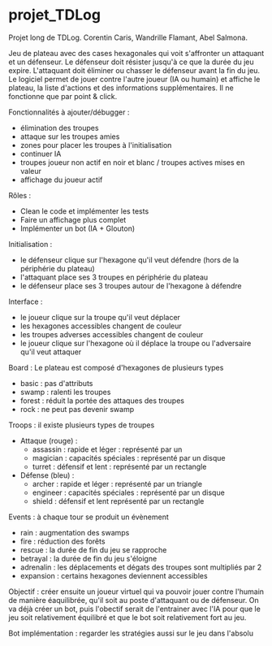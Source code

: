 # projet_TDLog
Projet long de TDLog. Corentin Caris, Wandrille Flamant, Abel Salmona.

Jeu de plateau avec des cases hexagonales qui voit s'affronter un attaquant et un défenseur. Le défenseur doit résister jusqu'à ce que la durée du jeu expire. L'attaquant doit éliminer ou chasser le défenseur avant la fin du jeu. Le logiciel permet de jouer contre l'autre joueur (IA ou humain) et affiche le plateau, la liste d'actions et des informations supplémentaires. Il ne fonctionne que par point & click. 

Fonctionnalités à ajouter/débugger : 
- élimination des troupes
- attaque sur les troupes amies
- zones pour placer les troupes à l'initialisation
- continuer IA
- troupes joueur non actif en noir et blanc / troupes actives mises en valeur
- affichage du joueur actif 

Rôles : 
- Clean le code et implémenter les tests
- Faire un affichage plus complet
- Implémenter un bot (IA + Glouton)

Initialisation : 
- le défenseur clique sur l'hexagone qu'il veut défendre (hors de la périphérie du plateau)
- l'attaquant place ses 3 troupes en périphérie du plateau
- le défenseur place ses 3 troupes autour de l'hexagone à défendre

Interface : 
- le joueur clique sur la troupe qu'il veut déplacer
- les hexagones accessibles changent de couleur
- les troupes adverses accessibles changent de couleur 
- le joueur clique sur l'hexagone où il déplace la troupe ou l'adversaire qu'il veut attaquer

Board : Le plateau est composé d'hexagones de plusieurs types
- basic : pas d'attributs
- swamp : ralenti les troupes
- forest : réduit la portée des attaques des troupes
- rock : ne peut pas devenir swamp

Troops : il existe plusieurs types de troupes
- Attaque (rouge) : 
    - assassin : rapide et léger : représenté par un 
    - magician : capacités spéciales : représenté par un disque
    - turret : défensif et lent : représenté par un rectangle
- Défense (bleu) : 
    - archer : rapide et léger : représenté par un triangle
    - engineer : capacités spéciales : représenté par un disque
    - shield : défensif et lent représenté par un rectangle

Events : à chaque tour se produit un évènement
- rain : augmentation des swamps
- fire : réduction des forêts
- rescue : la durée de fin du jeu se rapproche
- betrayal : la durée de fin du jeu s'éloigne
- adrenalin : les déplacements et dégats des troupes sont multipliés par 2
- expansion : certains hexagones deviennent accessibles

Objectif : créer ensuite un joueur virtuel qui va pouvoir jouer contre l'humain de manière éaquilibrée, qu'il soit au poste d'attaquant ou de défenseur. On va déjà créer un bot, puis l'obectif serait de l'entrainer avec l'IA pour que le jeu soit relativement équilibré et que le bot soit relativement fort au jeu. 

Bot implémentation : regarder les stratégies aussi sur le jeu dans l'absolu 
